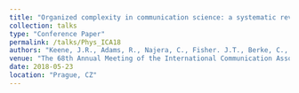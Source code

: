 ```yaml
---
title: "Organized complexity in communication science: a systematic review and meta-analysis of psychophysiological methods in communication"
collection: talks
type: "Conference Paper"
permalink: /talks/Phys_ICA18
authors: "Keene, J.R., Adams, R., Najera, C., Fisher. J.T., Berke, C., & Bolls, P."
venue: "The 68th Annual Meeting of the International Communication Association"
date: 2018-05-23
location: "Prague, CZ"
---
```

